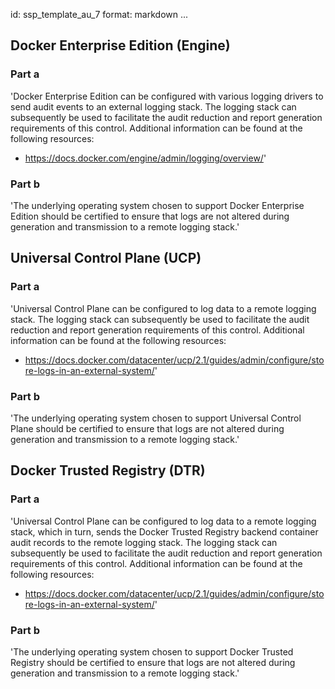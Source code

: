 id: ssp_template_au_7
format: markdown
...
## Docker Enterprise Edition (Engine)

### Part a

'Docker Enterprise Edition can be configured with various logging
drivers to send audit events to an external logging stack. The logging
stack can subsequently be used to facilitate the audit reduction and
report generation requirements of this control. Additional information
can be found at the following resources:

- https://docs.docker.com/engine/admin/logging/overview/'

### Part b

'The underlying operating system chosen to support Docker Enterprise
Edition should be certified to ensure that logs are not altered during
generation and transmission to a remote logging stack.'
## Universal Control Plane (UCP)

### Part a

'Universal Control Plane can be configured to log data to a remote
logging stack. The logging stack can subsequently be used to
facilitate the audit reduction and report generation requirements of
this control. Additional information can be found at the following
resources:

- https://docs.docker.com/datacenter/ucp/2.1/guides/admin/configure/store-logs-in-an-external-system/'

### Part b

'The underlying operating system chosen to support Universal Control
Plane should be certified to ensure that logs are not altered during
generation and transmission to a remote logging stack.'
## Docker Trusted Registry (DTR)

### Part a

'Universal Control Plane can be configured to log data to a remote
logging stack, which in turn, sends the Docker Trusted Registry
backend container audit records to the remote logging stack. The
logging stack can subsequently be used to facilitate the audit
reduction and report generation requirements of this control.
Additional information can be found at the following resources:

- https://docs.docker.com/datacenter/ucp/2.1/guides/admin/configure/store-logs-in-an-external-system/'

### Part b

'The underlying operating system chosen to support Docker Trusted
Registry should be certified to ensure that logs are not altered
during generation and transmission to a remote logging stack.'
